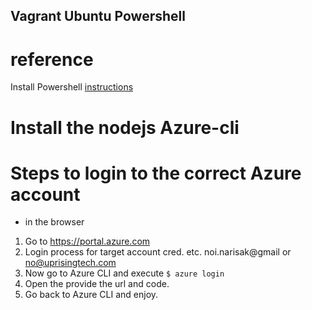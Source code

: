 ## Vagrant Ubuntu Powershell

# reference
Install Powershell
[instructions](https://github.com/PowerShell/PowerShell/blob/master/docs/installation/linux.md#ubuntu-1404)

# Install the nodejs Azure-cli

# Steps to login to the correct Azure account

- in the browser
1. Go to https://portal.azure.com
2. Login process for target account cred. etc. noi.narisak@gmail or no@uprisingtech.com
3. Now go to Azure CLI and execute 
`
  $ azure login
`
4. Open the provide the url and code.
5. Go back to Azure CLI and enjoy.
